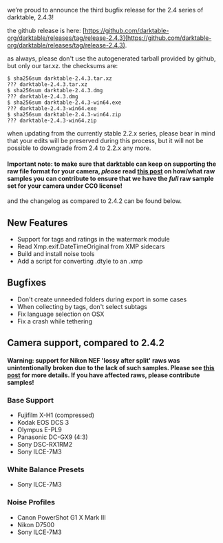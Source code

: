 we’re proud to announce the third bugfix release for the 2.4 series of darktable, 2.4.3!

the github release is here: [https://github.com/darktable-org/darktable/releases/tag/release-2.4.3](https://github.com/darktable-org/darktable/releases/tag/release-2.4.3).

as always, please don't use the autogenerated tarball provided by github, but only our tar.xz. the checksums are:

```
$ sha256sum darktable-2.4.3.tar.xz
??? darktable-2.4.3.tar.xz
$ sha256sum darktable-2.4.3.dmg
??? darktable-2.4.3.dmg
$ sha256sum darktable-2.4.3-win64.exe
??? darktable-2.4.3-win64.exe
$ sha256sum darktable-2.4.3-win64.zip
??? darktable-2.4.3-win64.zip
```

when updating from the currently stable 2.2.x series, please bear in mind that your edits will be preserved during this process, but it will not be possible to downgrade from 2.4 to 2.2.x any more.

#### Important note: to make sure that darktable can keep on supporting the raw file format for your camera, *please* read [this post](https://discuss.pixls.us/t/raw-samples-wanted/5420?u=lebedevri) on how/what raw samples you can contribute to ensure that we have the *full* raw sample set for your camera under CC0 license!

and the changelog as compared to 2.4.2 can be found below.

## New Features

- Support for tags and ratings in the watermark module
- Read Xmp.exif.DateTimeOriginal from XMP sidecars
- Build and install noise tools
- Add a script for converting .dtyle to an .xmp

## Bugfixes

- Don't create unneeded folders during export in some cases
- When collecting by tags, don't select subtags
- Fix language selection on OSX
- Fix a crash while tethering

## Camera support, compared to 2.4.2

#### Warning: support for Nikon NEF 'lossy after split' raws was unintentionally broken due to the lack of such samples. Please see [this post](https://discuss.pixls.us/t/nikon-a-specific-raw-sample-wanted/5483?u=lebedevri) for more details. If you have affected raws, please contribute samples!

### Base Support

- Fujifilm X-H1 (compressed)
- Kodak EOS DCS 3
- Olympus E-PL9
- Panasonic DC-GX9 (4:3)
- Sony DSC-RX1RM2
- Sony ILCE-7M3

### White Balance Presets

- Sony ILCE-7M3

### Noise Profiles

- Canon PowerShot G1 X Mark III
- Nikon D7500
- Sony ILCE-7M3

